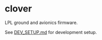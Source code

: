# clover

LPL ground and avionics firmware.

See [DEV_SETUP.md](DEV_SETUP.md) for development setup.
